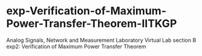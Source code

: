 # exp-Verification-of-Maximum-Power-Transfer-Theorem-IITKGP
Analog Signals, Network and Measurement Laboratory Virtual Lab section B exp2: Verification of Maximum Power Transfer Theorem
